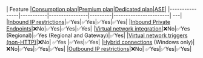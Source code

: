 

| Feature |[Consumption plan](../articles/azure-functions/consumption-plan.md)|[Premium plan](../articles/azure-functions/functions-premium-plan.md)|[Dedicated plan](../articles/azure-functions/dedicated-plan.md)|[ASE](../articles/app-service/environment/intro.md)|
|----------------|-----------|----------------|---------|-----------------------| ---|
|[Inbound IP restrictions](../articles/azure-functions/functions-networking-options.md#inbound-networking-features)|✅Yes|✅Yes|✅Yes|✅Yes|
|[Inbound Private Endpoints](../articles/azure-functions/functions-networking-options.md#inbound-networking-features)|❌No|✅Yes|✅Yes|✅Yes|
|[Virtual network integration](../articles/azure-functions/functions-networking-options.md#virtual-network-integration)|❌No|✅Yes (Regional)|✅Yes (Regional and Gateway)|✅Yes| 
|[Virtual network triggers (non-HTTP)](../articles/azure-functions/functions-networking-options.md#virtual-network-triggers-non-http)|❌No| ✅Yes |✅Yes|✅Yes|
|[Hybrid connections](../articles/azure-functions/functions-networking-options.md#hybrid-connections) (Windows only)|❌No|✅Yes|✅Yes|✅Yes|
|[Outbound IP restrictions](../articles/azure-functions/functions-networking-options.md#outbound-ip-restrictions)|❌No| ✅Yes|✅Yes|✅Yes|